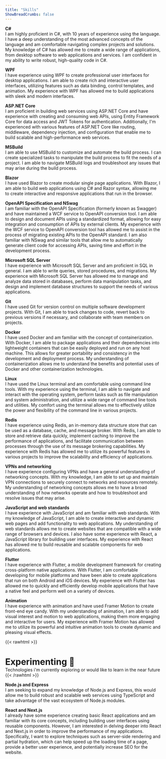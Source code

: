 ```yaml
---
title: "Skills"
ShowBreadCrumbs: false
---
```

**C#**  
I am highly proficient in C#, with 10 years of experience using the language. I have a deep understanding of the most advanced concepts of the language and am comfortable navigating complex projects and solutions. My knowledge of C# has allowed me to create a wide range of applications, from desktop software to web applications and services. I am confident in my ability to write robust, high-quality code in C#.

**WPF**  
I have experience using WPF to create professional user interfaces for desktop applications. I am able to create rich and interactive user interfaces, utilizing features such as data binding, control templates, and animation. My experience with WPF has allowed me to build applications with sleek and modern interfaces.

**ASP.NET Core**  
I am proficient in building web services using ASP.NET Core and have experience with creating and consuming web APIs, using Entity Framework Core for data access and JWT Tokens for authentication. Additionally, I'm experienced with various features of ASP.NET Core like routing, middleware, dependency injection, and configuration that enable me to build scalable and high-performance web services.

**MSBuild**  
I am able to use MSBuild to customize and automate the build process. I can create specialized tasks to manipulate the build process to fit the needs of a project. I am able to navigate MSBuild logs and troubleshoot any issues that may arise during the build process.

**Blazor**  
I have used Blazor to create modular single page applications. With Blazor, I am able to build web applications using C# and Razor syntax, allowing me to create interactive and responsive applications that run in the browser.

**OpenAPI Specification and NSwag**  
I am familiar with the OpenAPI Specification (formerly known as Swagger) and have maintained a WCF service to OpenAPI conversion tool. I am able to design and document APIs using a standardized format, allowing for easy integration and consumption of APIs by external clients. My experience with the WCF service to OpenAPI conversion tool has allowed me to assist in the process of migrating existing APIs to the OpenAPI standard. I am also familiar with NSwag and similar tools that allow me to automatically generate client code for accessing APIs, saving time and effort in the development process.

**Microsoft SQL Server**  
I have experience with Microsoft SQL Server and am proficient in SQL in general. I am able to write queries, stored procedures, and migrations. My experience with Microsoft SQL Server has allowed me to manage and analyze data stored in databases, perform data manipulation tasks, and design and implement database structures to support the needs of various applications.

**Git**  
I have used Git for version control on multiple software development projects. With Git, I am able to track changes to code, revert back to previous versions if necessary, and collaborate with team members on projects.

**Docker**  
I have used Docker and am familiar with the concept of containerization. With Docker, I am able to package applications and their dependencies into lightweight containers that can be easily deployed and run on any host machine. This allows for greater portability and consistency in the development and deployment process. My understanding of containerization allows me to understand the benefits and potential uses of Docker and other containerization technologies.

**Linux**  
I have used the Linux terminal and am comfortable using command line tools. With my experience using the terminal, I am able to navigate and interact with the operating system, perform tasks such as file manipulation and system administration, and utilize a wide range of command line tools and utilities. My comfort using the terminal allows me to effectively utilize the power and flexibility of the command line in various projects.

**Redis**  
I have experience using Redis, an in-memory data structure store that can be used as a database, cache, and message broker. With Redis, I am able to store and retrieve data quickly, implement caching to improve the performance of applications, and facilitate communication between processes through the use of its message brokering capabilities. My experience with Redis has allowed me to utilize its powerful features in various projects to improve the scalability and efficiency of applications.

**VPNs and networking**  
I have experience configuring VPNs and have a general understanding of networking concepts. With my knowledge, I am able to set up and maintain VPN connections to securely connect to networks and resources remotely. My understanding of networking concepts allows me to have a broad understanding of how networks operate and how to troubleshoot and resolve issues that may arise.

**JavaScript and web standards**  
I have experience with JavaScript and am familiar with web standards. With my knowledge of JavaScript, I am able to create interactive and dynamic web pages and add functionality to web applications. My understanding of web standards allows me to create websites that are compatible with a wide range of browsers and devices. I also have some experience with React, a JavaScript library for building user interfaces. My experience with React has allowed me to build reusable and scalable components for web applications.

**Flutter**  
I have experience with Flutter, a mobile development framework for creating cross-platform native applications. With Flutter, I am comfortable developing for mobile platforms and have been able to create applications that run on both Android and iOS devices. My experience with Flutter has allowed me to quickly and efficiently develop mobile applications that have a native feel and perform well on a variety of devices.

**Animation**  
I have experience with animation and have used Framer Motion to create front-end eye candy. With my understanding of animation, I am able to add visual interest and motion to web applications, making them more engaging and interactive for users. My experience with Framer Motion has allowed me to utilize its powerful and intuitive animation tools to create dynamic and pleasing visual effects.

{{< rawhtml >}}
<div style="margin-bottom: var(--content-gap);">
<h1 style="margin-bottom: 0;">Experimenting 🧪</h1>
<span style="color: var(--secondary); font-size: 14px;">Technologies i'm currently exploring or would like to learn in the near future</span>
</div>
{{< /rawhtml >}}

**Node.js and Express**  
I am seeking to expand my knowledge of Node.js and Express, this would allow me to build robust and scalable web services using TypeScript and take advantage of the vast ecosystem of Node.js modules.

**React and Next.js**  
I already have some experience creating basic React applications and am familiar with its core concepts, including building user interfaces using reusable components. However, I am interested in delving deeper into React and Next.js in order to improve the performance of my applications. Specifically, I want to explore techniques such as server-side rendering and partial hydration, which can help speed up the loading time of a page, provide a better user experience, and potentially increase SEO for the website.